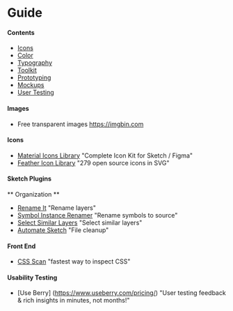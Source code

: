 
# Guide

#### Contents

- [Icons](####icon-and-logo)
- [Color](#color)
- [Typography](#typography)
- [Toolkit](#toolkit)
- [Prototyping](#prototyping)
- [Mockups](#mockup)
- [User Testing](#user-testing)

#### Images
- Free transparent images https://imgbin.com

#### Icons
- [Material Icons Library](https://icons.pixsellz.io) "Complete Icon Kit for Sketch / Figma"
- [Feather Icon Library](https://feathericons.com) "279 open source icons in SVG"

#### Sketch Plugins
** Organization **
- [Rename It](https://rodi01.github.io/RenameIt/) "Rename layers"
- [Symbol Instance Renamer](https://github.com/sonburn/symbol-instance-renamer) "Rename symbols to source"
- [Select Similar Layers](https://github.com/wonderbit/sketch-select-similar-layers) "Select similar layers"
- [Automate Sketch](https://github.com/Ashung/Automate-Sketch) "File cleanup"

#### Front End
- [CSS Scan](https://getcssscan.com/?ref=producthunt) "fastest way to inspect CSS"

#### Usability Testing
- [Use Berry] (https://www.useberry.com/pricing/) "User testing feedback & rich insights in minutes, not months!"
